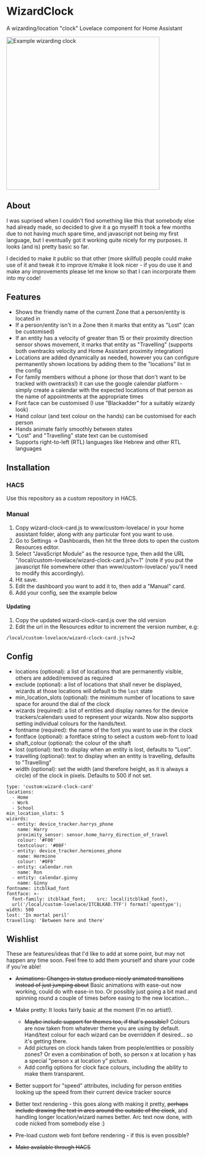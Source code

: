 # WizardClock
A wizarding/location "clock" Lovelace component for Home Assistant

<img src="example.png" alt="Example wizarding clock" width="400">

## About

I was suprised when I couldn't find something like this that somebody else had already made, so decided to give it a go myself! It took a few months due to not having much spare time, and javascript not being my first language, but I eventually got it working quite nicely for my purposes. It looks (and is) pretty basic so far.

I decided to make it public so that other (more skillful) people could make use of it and tweak it to improve it/make it look nicer - if you do use it and make any improvements please let me know so that I can incorporate them into my code!


## Features

* Shows the friendly name of the current Zone that a person/entity is located in 
* If a person/entity isn't in a Zone then it marks that entity as "Lost" (can be customised)
* If an entity has a velocity of greater than 15 or their proximity direction sensor shows movement, it marks that entity as "Travelling" (supports both owntracks velocity and Home Assistant proximity integration)
* Locations are added dynamically as needed, however you can configure permanently shown locations by adding them to the "locations" list in the config
* For family members without a phone (or those that don't want to be tracked with owntracks!) it can use the google calendar platform - simply create a calendar with the expected locations of that person as the name of appointments at the appropriate times
* Font face can be customised (I use "Blackadder" for a suitably wizardy look)
* Hand colour (and text colour on the hands) can be customised for each person
* Hands animate fairly smoothly between states
* "Lost" and "Travelling" state text can be customised
* Supports right-to-left (RTL) languages like Hebrew and other RTL languages


## Installation

### HACS

Use this repository as a custom repository in HACS.

### Manual

1. Copy wizard-clock-card.js to www/custom-lovelace/ in your home assistant folder, along with any particular font you want to use.
2. Go to Settings -> Dashboards, then hit the three dots to open the custom Resources editor.
3. Select "JavaScript Module" as the resource type, then add the URL "/local/custom-lovelace/wizard-clock-card.js?v=1" (note if you put the javascript file somewhere other than www/custom-lovelace/ you'll need to modify this accordingly).
5. Hit save.
6. Edit the dashboard you want to add it to, then add a "Manual" card. 
7. Add your config, see the example below


#### Updating

1. Copy the updated wizard-clock-card.js over the old version
2. Edit the url in the Resources editor to increment the version number, e.g:

  ```
  /local/custom-lovelace/wizard-clock-card.js?v=2
  ```
  

## Config

* locations (optional): a list of locations that are permanently visible, others are added/removed as required
* exclude (optional): a list of locations that shall never be displayed, wizards at those locations will default to the `lost` state
* min_location_slots (optional): the minimum number of locations to save space for around the dial of the clock 
* wizards (required): a list of entities and display names for the device trackers/calendars used to represent your wizards. Now also supports setting individual colours for the hands/text.
* fontname (required): the name of the font you want to use in the clock
* fontface (optional): a fontface string to select a custom web-font to load
* shaft_colour (optional): the colour of the shaft
* lost (optional): text to display when an entity is lost, defaults to "Lost". 
* travelling (optional): text to display when an entity is travelling, defaults to "Travelling"
* width (optional): set the width (and therefore height, as it is always a circle) of the clock in pixels. Defaults to 500 if not set.

```
type: 'custom:wizard-clock-card'
locations:
  - Home
  - Work
  - School
min_location_slots: 5
wizards:
  - entity: device_tracker.harrys_phone
    name: Harry
    proximity_sensor: sensor.home_harry_direction_of_travel
    colour: '#F00'
    textcolour: '#00F'
  - entity: device_tracker.hermiones_phone
    name: Hermione
    colour: '#0F0'
  - entity: calendar.ron
    name: Ron
  - entity: calendar.ginny
    name: Ginny
fontname: itcblkad_font
fontface: >-
  font-family: itcblkad_font;    src: local(itcblkad_font),
  url('/local/custom-lovelace/ITCBLKAD.TTF') format('opentype');
width: 500
lost: 'In mortal peril'
travelling: 'Between here and there'
```


## Wishlist

These are features/ideas that I'd like to add at some point, but may not happen any time soon. Feel free to add them yourself and share your code if you're able!

* ~~Animations: Changes in status produce nicely animated transitions instead of just jumping about~~ Basic animations with ease-out now working, could do with ease-in too. Or possibly just going a bit mad and spinning round a couple of times before easing to the new location...
* Make pretty: It looks fairly basic at the moment (I'm no artist!).

  * ~~Maybe include support for themes too, if that's possible?~~ Colours are now taken from whatever theme you are using by default. Hand/text colour for each wizard can be overridden if desired... so it's getting there.
  * Add pictures on clock hands taken from people/entities or possibly zones? Or even a combination of both, so person x at location y has a special "person x at location y" picture.
  * Add config options for clock face colours, including the ability to make them transparent.
  
* Better support for "speed" attributes, including for person entities looking up the speed from their current device tracker source
* Better text rendering - this goes along with making it pretty, ~~perhaps include drawing the text in arcs around the outside of the clock~~, and handling longer location/wizard names better. Arc text now done, with code nicked from somebody else :)
* Pre-load custom web font before rendering - if this is even possible?
* ~~Make available through HACS~~

